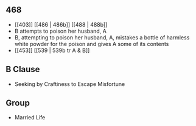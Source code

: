 ## 468
- [[403]] [[486 | 486b]] [[488 | 488b]] 
- B attempts to poison her husband, A
- B, attempting to poison her husband, A, mistakes a bottle of harmless white powder for the poison and gives A some of its contents
- [[453]] [[539 | 539b tr A &amp; B]] 

## B Clause
- Seeking by Craftiness to Escape Misfortune

## Group
- Married Life


